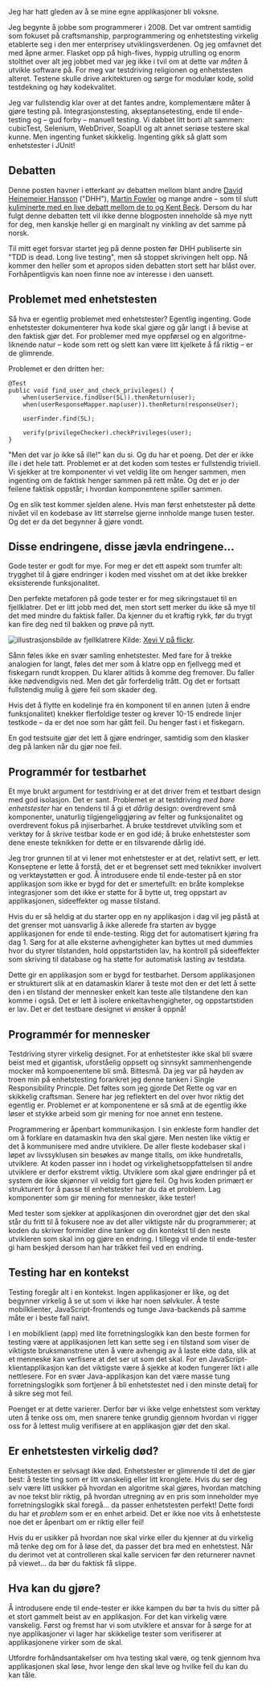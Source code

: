 Jeg har hatt gleden av å se mine egne applikasjoner bli voksne.

Jeg begynte å jobbe som programmerer i 2008. Det var omtrent samtidig som fokuset på craftsmanship, parprogrammering og
enhetstesting virkelig etablerte seg i den mer enterprisey utviklingsverdenen. Og jeg omfavnet det med åpne armer.
Flasket opp på high-fives, hyppig utrulling og enorm stolthet over alt jeg jobbet med var jeg ikke i tvil om at dette
var _måten_ å utvikle software på. For meg var testdriving religionen og enhetstesten alteret. Testene skulle drive
arkitekturen og sørge for modulær kode, solid testdekning og høy kodekvalitet.

Jeg var fullstendig klar over at det fantes andre, komplementære måter å gjøre testing på. Integrasjonstesting,
akseptansetesting, ende til ende-testing og – gud forby – manuell testing. Vi dabbet litt borti alt sammen: cubicTest,
Selenium, WebDriver, SoapUI og alt annet seriøse testere skal kunne. Men ingenting funket skikkelig. Ingenting gikk så
glatt som enhetstester i JUnit!

Debatten
--------

Denne posten havner i etterkant av debatten mellom blant andre
<a href="http://david.heinemeierhansson.com/2014/tdd-is-dead-long-live-testing.html">David Heinemeier Hansson</a>
("DHH"), <a href="http://martinfowler.com/articles/is-tdd-dead/">Martin Fowler</a> og mange andre – som til slutt
<a href="https://plus.google.com/events/ci2g23mk0lh9too9bgbp3rbut0k">kuliminerte med en live debatt mellom de to og
Kent Beck</a>. Dersom du har fulgt denne debatten tett vil ikke denne blogposten inneholde så mye nytt for deg,
men kanskje heller gi en marginalt ny vinkling av det samme på norsk.

Til mitt eget forsvar startet jeg på denne posten før DHH publiserte sin "TDD is dead. Long live testing", men så
stoppet skrivingen helt opp. Nå kommer den heller som et apropos siden debatten stort sett har blåst over.
Forhåpentligvis kan noen finne noe av interesse i den uansett.

Problemet med enhetstesten
--------------------------

Så hva er egentlig problemet med enhetstester? Egentlig ingenting. Gode enhetstester dokumenterer hva kode skal gjøre
og går langt i å bevise at den faktisk gjør det. For problemer med mye oppførsel og en algoritme-liknende natur – kode
som rett og slett kan være litt kjelkete å få riktig – er de glimrende.

Problemet er den dritten her:

    @Test
    public void find_user_and_check_privileges() {
        when(userService.findUser(5L)).thenReturn(user);
        when(userResponseMapper.map(user)).thenReturn(responseUser);

        userFinder.find(5L);

        verify(privilegeChecker).checkPrivileges(user);
    }

"Men det var jo ikke så ille!" kan du si. Og du har et poeng. Det der er ikke ille i det hele tatt. Problemet er at det
koden som testes er fullstendig triviell. Vi sjekker at tre komponenter vi vet veldig lite om henger sammen, men
ingenting om de faktisk henger sammen på rett måte. Og det er jo der feilene faktisk oppstår; i hvordan komponentene
spiller sammen.

Og en slik test kommer sjelden alene. Hvis man først enhetstester på dette nivået vil en kodebase av litt størrelse
gjerne innholde mange tusen tester. Og det er da det begynner å gjøre vondt.

Disse endringene, disse jævla endringene…
-----------------------------------------

Gode tester er godt for mye. For meg er det ett aspekt som trumfer alt: trygghet til å gjøre endringer i koden med
visshet om at det ikke brekker eksisterende funksjonalitet.

Den perfekte metaforen på gode tester er for meg sikringstauet til en fjellklatrer. Det er litt jobb med det, men stort
sett merker du ikke så mye til det med mindre du faktisk faller. Da kjenner du et kraftig rykk, før du trygt kan fire
deg ned til bakken og prøve på nytt.

<p class="caption">
<img src="https://bekkopen.blob.core.windows.net/attachments/86f45f40-8e09-4e0f-a3a9-1d0c109891d8" alt="illustrasjonsbilde av fjellklatrere"></img>
Kilde: <a href="https://www.flickr.com/photos/xevivarela/">Xevi V på flickr</a>.
</p>

Sånn føles ikke en svær samling enhetstester. Med fare for å trekke analogien for langt, føles det mer som å klatre opp
en fjellvegg med et fiskegarn rundt kroppen. Du klarer alltids å komme deg fremover. Du faller ikke nødvendigvis ned.
Men det går forferdelig trått. Og det er fortsatt fullstendig mulig å gjøre feil som skader deg.

Hvis det å flytte en kodelinje fra én komponent til en annen (uten å endre funksjonalitet) knekker flerfoldige tester
og krever 10-15 endrede linjer testkode – da er det noe som har gått feil. Du henger fast i et fiskegarn.

En god testsuite gjør det lett å gjøre endringer, samtidig som den klasker deg på lanken når du gjør noe feil.

Programmér for testbarhet
-------------------------
Et mye brukt argument for testdriving er at det driver frem et testbart design med god isolasjon. Det er sant.
Problemet er at testdriving _med bare enhetstester_ har en tendens til å gi et _dårlig_ design: overdrevent små
komponenter, unaturlig tilgjengeliggjøring av felter og funksjonalitet og overdrevent fokus på injiserbarhet. Å bruke
testdrevet utvikling som et verktøy for å skrive testbar kode er en god idé; å bruke enhetstester som dene eneste
teknikken for dette er en tilsvarende dårlig idé.

Jeg tror grunnen til at vi lener mot enhetstester er at det, relativt sett, er lett. Konseptene er lette å forstå, det
er et begrenset sett med teknikker involvert og verktøystøtten er god. Å introdusere ende til ende-tester på en stor
applikasjon som ikke er bygd for det er smertefullt: en bråte komplekse integrasjoner som det ikke er støtte for å
bytte ut, treg oppstart av applikasjonen, sideeffekter og masse tilstand.

Hvis du er så heldig at du starter opp en ny applikasjon i dag vil jeg påstå at det grenser mot uansvarlig å ikke
allerede fra starten av bygge applikasjonen for ende til ende-testing. Rigg det for automatisert kjøring fra dag 1.
Sørg for at alle eksterne avhengigheter kan byttes ut med dummies hvor du styrer tilstanden, hold oppstartstiden lav,
ha kontroll på sideeffekter som skriving til database og ha støtte for automatisk lasting av testdata.

Dette gir en applikasjon som er bygd for testbarhet. Dersom applikasjonen er strukturert slik at en datamaskin klarer å
teste mot den er det lett å sette den i en tilstand der mennesker enkelt kan teste alle tilstandene den kan komme i
også. Det er lett å isolere enkeltavhengigheter, og oppstartstiden er lav. Det er det testbare designet vi ønsker å oppnå!


Programmér for mennesker
------------------------
Testdriving styrer virkelig designet. For at enhetstester ikke skal bli svære beist med et gigantisk, uforståelig
oppsett og sinnsykt sammenhengende mocker må kompoenentene bli små. Bittesmå. Da jeg var på høyden av troen min på
enhetstesting forankret jeg denne tanken i Single Responsibility Princple. Det føltes som jeg gjorde Det Rette og var
en skikkelig craftsman. Senere har jeg reflektert en del over hvor riktig det egentlig er. Problemet er at komponentene
er så små at de egentlig ikke løser et stykke arbeid som gir mening for noe annet enn testene.

Programmering er åpenbart kommunikasjon. I sin enkleste form handler det om å forklare en datamaskin hva den skal gjøre.
Men nesten like viktig er det å kommunisere med andre utviklere. De aller fleste kodebaser skal i løpet av livssyklusen
sin besøkes av mange titalls, om ikke hundretalls, utviklere. At koden passer inn i hodet og virkelighetsoppfattelsen
til andre utviklere er derfor ekstremt viktig. Utviklere som skal gjøre endringer på et system de ikke skjønner vil
veldig fort gjøre feil. Og hvis koden primært er strukturert for å passe til enhetstester har du da et problem. Lag
komponenter som gir mening for mennesker, ikke tester!

Med tester som sjekker at applikasjonen din overordnet gjør det den skal står du fritt til å fokusere noe av det aller
viktigste når du programmerer; at koden du skriver formidler dine tanker og din kontekst til den neste utvikleren som
skal inn og gjøre en endring. I tillegg vil ende til ende-tester gi ham beskjed dersom han har tråkket feil ved en
endring.

Testing har en kontekst
----------------------
Testing foregår alt i en kontekst. Ingen applikasjoner er like, og det begynner virkelig å se ut som vi ikke har noen
sølvkuler. Å teste mobilklienter, JavaScript-frontends og tunge Java-backends på samme måte er i beste fall naivt.

I en mobilklient (app) med lite forretningslogikk kan den beste formen for testing være at applikasjonen lett kan sette
seg i en tilstand som viser de viktigste bruksmønstrene uten å være avhengig av å laste ekte data, slik at et menneske
kan verfisere at det ser ut som det skal. For en JavaScript-klientapplikasjon kan det viktigste være å sjekke at koden
fungerer likt i alle nettlesere. For en svær Java-applikasjon kan det være masse tung forretningslogikk som fortjener å
bli enhetstestet ned i den minste detalj for å sikre seg mot feil.

Poenget er at dette varierer. Derfor bør vi ikke velge enhetstest som verktøy uten å tenke oss om, men snarere tenke
grundig gjennom hvordan vi rigger oss for å lettest mulig verifisere at en applikasjon gjør det den skal.

Er enhetstesten virkelig død?
-----------------------------
Enhetstesten er selvsagt ikke død. Enhetstester er glimrende til det de gjør best: å teste ting som er litt vanskelig
eller litt kronglete. Hvis du ser deg selv være litt usikker på hvordan en algoritme skal gjøres, hvordan matching av
noe tekst blir riktig, på hvordan utregning av en pris som inneholder mye forretningslogikk skal foregå… da passer
enhetstesten perfekt! Dette fordi du har et _problem_ som er en enhet arbeid. Det er ikke noe vits å enhetsteste noe
det er åpenbart om er riktig eller feil!

Hvis du er usikker på hvordan noe skal virke eller du kjenner at du virkelig må tenke deg om for å løse det, da passer
det bra med en enhetstest. Når du derimot vet at controlleren skal kalle servicen før den returnerer navnet på viewet…
da bør du faktisk få slippe.

Hva kan du gjøre?
-----------------
Å introdusere ende til ende-tester er ikke kampen du bør ta hvis du sitter på et stort gammelt beist av en applikasjon.
For det kan virkelig være vanskelig. Først og fremst har vi som utviklere et ansvar for å sørge for at nye applikasjoner
vi lager har skikkelige tester som verifiserer at applikasjonene virker som de skal.

Utfordre forhåndsantakelser om hva testing skal være, og tenk gjennom hva applikasjonen skal løse, hvor lenge den skal
leve og hvilke feil du kan du kan tåle.
